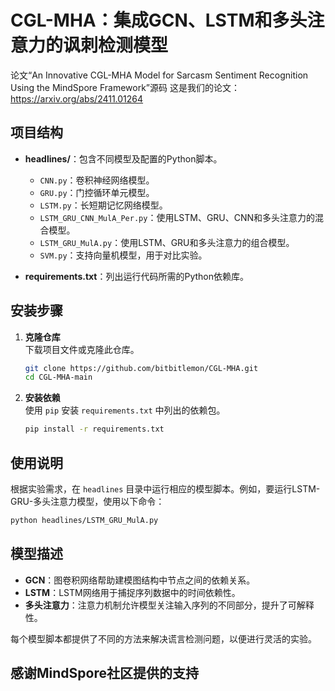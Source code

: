 
# CGL-MHA：集成GCN、LSTM和多头注意力的讽刺检测模型

论文“An Innovative CGL-MHA Model for Sarcasm Sentiment Recognition Using the MindSpore Framework”源码
这是我们的论文：https://arxiv.org/abs/2411.01264

## 项目结构

- **headlines/**：包含不同模型及配置的Python脚本。
  - `CNN.py`：卷积神经网络模型。
  - `GRU.py`：门控循环单元模型。
  - `LSTM.py`：长短期记忆网络模型。
  - `LSTM_GRU_CNN_MulA_Per.py`：使用LSTM、GRU、CNN和多头注意力的混合模型。
  - `LSTM_GRU_MulA.py`：使用LSTM、GRU和多头注意力的组合模型。
  - `SVM.py`：支持向量机模型，用于对比实验。

- **requirements.txt**：列出运行代码所需的Python依赖库。

## 安装步骤

1. **克隆仓库**  
   下载项目文件或克隆此仓库。

   ```bash
   git clone https://github.com/bitbitlemon/CGL-MHA.git
   cd CGL-MHA-main
   ```

2. **安装依赖**  
   使用 `pip` 安装 `requirements.txt` 中列出的依赖包。

   ```bash
   pip install -r requirements.txt
   ```

## 使用说明

根据实验需求，在 `headlines` 目录中运行相应的模型脚本。例如，要运行LSTM-GRU-多头注意力模型，使用以下命令：

```bash
python headlines/LSTM_GRU_MulA.py
```

## 模型描述

- **GCN**：图卷积网络帮助建模图结构中节点之间的依赖关系。
- **LSTM**：LSTM网络用于捕捉序列数据中的时间依赖性。
- **多头注意力**：注意力机制允许模型关注输入序列的不同部分，提升了可解释性。

每个模型脚本都提供了不同的方法来解决谎言检测问题，以便进行灵活的实验。

## 感谢MindSpore社区提供的支持


